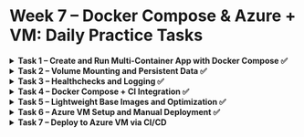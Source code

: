 # Week 7 – Docker Compose & Azure + VM: Daily Practice Tasks

<details>
<summary><strong>Task 1 – Create and Run Multi-Container App with Docker Compose ✅</strong></summary>

✅ **Goal**: Build a multi-container app using Docker Compose.

---

### 🧰 Instructions:

1. **Create a `docker-compose.yml` file**

```yaml
services:
  web:
    image: nginx:alpine
    container_name: my_nginx
    ports:
      - "8080:80"
    networks:
      - mynet

  db:
    image: mysql:8
    container_name: my_mysql
    environment:
      MYSQL_USER: user
      MYSQL_PASSWORD: password
      MYSQL_DATABASE: mydb
    ports:
      - "3306:3306"
    networks:
      - mynet
  
networks:
  mynet:
    driver: bridge
```

2. **Start containers**

```bash
docker-compose up -d
```

3. **Verify containers are running**

```bash
docker-compose ps
```

4. **Inspect networking**

```bash
docker exec -it my_nginx ping db
```

---
</details>

<details>
<summary><strong>Task 2 – Volume Mounting and Persistent Data ✅</strong></summary>

✅ **Goal**: Persist data and use mounted config files.

---

### 🔧 Update docker-compose.yml:

```yaml
version: '3.9'

services:
 services:
  web:
    image: nginx:alpine
    container_name: my_nginx
    ports:
      - "8080:80"
    networks:
      - mynet

  db:
    image: mysql:8
    container_name: my_mysql
    environment:
      MYSQL_ROOT_PASSWORD: rootpassword
      MYSQL_USER: user
      MYSQL_PASSWORD: password
      MYSQL_DATABASE: mydb
    ports:
      - "3306:3306"
    volumes:
      - db_data:/var/lib/mysql
    networks:
      - mynet
  
volumes:
  db_data:

networks:
  mynet:
    driver: bridge
```

### 📦 Volume Explanation
The volumes section allows us to persist the database data outside the container filesystem.

Without volumes: if the container is stopped, deleted, or recreated, all database data is lost.

With volumes: data is stored on the host machine under Docker-managed storage (db_data), and survives restarts and rebuilds.

✅ This ensures your MySQL database keeps all tables, rows, and configurations even if the container is deleted.

✅ Docker automatically creates and manages the physical storage location for db_data.

You can inspect Docker volumes using:

```bash
docker volume ls
docker volume inspect db_data
```

### 🌐 Create .env file:

```env
MYSQL_ROOT_PASSWORD=rootpassword
MYSQL_USER=user
MYSQL_PASSWORD=password
MYSQL_DATABASE=mydb
```

### 🔐 .env File Explanation
The .env file contains environment variables that are injected into the docker-compose.yml file.

This allows you to separate configuration from code.

You can easily change database credentials without modifying your compose file.

Great for managing secrets and multiple environments (development, staging, production).

Docker Compose automatically loads the .env file located in the same directory.

✅ Use .gitignore to avoid pushing this file to public repositories for security:

```bash
echo ".env" >> .gitignore
```

### 🔄 Restart containers

```bash
docker-compose down
docker-compose up -d
```

### Inspect networking

```bash
docker exec -it my_nginx ping db
```

---
</details>

<details>
<summary><strong>Task 3 – Healthchecks and Logging ✅</strong></summary>

✅ **Goal**: Add healthchecks and log behavior.

---

### 🧰 Update docker-compose.yml:

```yaml
services:
  web:
    image: nginx:alpine
    container_name: my_nginx
    ports:
      - "8080:80"
    networks:
      - mynet
    restart: on-failure
    healthcheck:
      test: ["CMD", "curl", "-f", "http://localhost:80"]
      interval: 30s
      timeout: 10s
      retries: 3

  db:
    image: mysql:8
    container_name: my_mysql
    environment:
      MYSQL_ROOT_PASSWORD: ${MYSQL_ROOT_PASSWORD}
      MYSQL_USER: ${MYSQL_USER}
      MYSQL_PASSWORD: ${MYSQL_PASSWORD}
      MYSQL_DATABASE: ${MYSQL_DATABASE}
    ports:
      - "3306:3306"
    volumes:
      - db_data:/var/lib/mysql
    networks:
      - mynet
  
volumes:
  db_data:

networks:
  mynet:
    driver: bridge
```

### 🩺 Healthcheck Explanation
Docker healthchecks allow you to monitor the internal health of your containerized services.

Docker Compose periodically runs the test command inside the container.

If the healthcheck fails repeatedly (after the number of retries), Docker marks the container as unhealthy.

This does not automatically restart the container unless combined with restart policies.

#### ✅ Fields explanation:

| Field    | Meaning |
| -------- | ------- |
| `test`   | The command Docker runs to verify health (`curl` checks HTTP status 200) |
| `interval` | Time between checks (e.g., `30s` means every 30 seconds) |
| `timeout` | How long Docker waits for a check to complete |
| `retries` | How many consecutive failures are allowed before marking as unhealthy |

#### ✅ Example:

```bash
healthcheck:
  test: ["CMD", "curl", "-f", "http://localhost:8080"]
  interval: 30s
  timeout: 10s
  retries: 3
```

* Every 30 seconds Docker sends HTTP request to port 8080.
* If curl fails 3 times in a row, container is marked unhealthy.

### 🔁 Restart Policy Explanation
The restart option controls whether and when Docker automatically restarts your container if it exits or becomes unhealthy.

* no (default): never restart.
* always: always restart if stopped.
* on-failure: restart only on non-zero exit codes.
* unless-stopped: restart unless stopped manually.

#### ✅ Example:

```bash
restart: always
```

* Ensures the service will automatically restart if it crashes or if healthcheck eventually causes it to fail.

✅ Restart policies are critical for production resiliency.

### 🔧 View health status

#### Full container inspection:

```bash
docker inspect my_nginx
```

* Shows full container configuration and runtime state.

#### Focused healthcheck inspection (clean JSON output):
```bash
docker inspect --format='{{json .State.Health}}' my_nginx
```

* Extracts only the Health section in JSON format.
* Useful for debugging health checks.

### 📊 Health Status States

| Status    | Meaning |
|-----------|---------|
| `starting` | Healthcheck is still running initial probes |
| `healthy`  | Healthcheck probes succeeded |
| `unhealthy` | Healthcheck probes failed |

- **.FailingStreak** — counts how many failures in a row.
- **.Log** — contains recent probe results, timestamps, exit codes and outputs.


### 🔧 View logs

```bash
docker-compose logs
```

---
</details>

<details>
<summary><strong>Task 4 – Docker Compose + CI Integration ✅</strong></summary>

✅ **Goal**: Use Docker Compose in CI pipeline.

The objective of this task is to **integrate Docker Compose into the CI pipeline** using GitHub Actions. In this workflow, we will:
- **Run `docker-compose up`** to launch containers for end-to-end test runs.
- **Test failure scenarios** and ensure container exit codes are properly handled.
- **Push test results or logs as CI artifacts** for later review.

---

## GitHub Actions Workflow Explanation

This section explains each step of the workflow.

### Trigger Conditions
The workflow is triggered on every push and pull request.

```bash
on:
  push:
  pull_request:
```

### Job Setup
A job called `integration-tests` is defined and runs on the latest Ubuntu image.

```bash
jobs:
  integration-tests:
    runs-on: ubuntu-latest
```

### Environment Variables
Sensitive MySQL credentials are loaded securely from GitHub Secrets.

```bash
env:
  MYSQL_ROOT_PASSWORD: ${{ secrets.MYSQL_ROOT_PASSWORD }}
  MYSQL_USER: ${{ secrets.MYSQL_USER }}
  MYSQL_PASSWORD: ${{ secrets.MYSQL_PASSWORD }}
  MYSQL_DATABASE: ${{ secrets.MYSQL_DATABASE }}
```

---

## Workflow Steps

### 1. Checkout Code
Retrieves the latest repository code.

```bash
- name: Checkout code
  uses: actions/checkout@v4
```

### 2. Set Up Docker Buildx
**Detailed Explanation:**  
Docker Buildx is an extended feature provided by the Docker CLI that uses BuildKit as the backend. It enables:
- **Multi-platform builds:** Create images for different CPU architectures (e.g., x86, ARM) from a single Dockerfile.
- **Improved caching:** Offers advanced caching mechanisms not available in the legacy build system.
- **Enhanced features:** Supports new build options and improved performance for complex Dockerfiles.

This step ensures that our CI environment can build images using these improved and flexible features.


```bash
- name: Set up Docker Buildx
  uses: docker/setup-buildx-action@v3
```

### 3. Install Docker Compose
Installs Docker Compose so that we can run Docker Compose commands.

```bash
- name: Set up Docker Compose
  run: sudo apt-get update && sudo apt-get install docker-compose -y
```

### 4. Start Docker Compose Services
Brings up all defined services from the Compose file in detached mode.

```bash
- name: Docker Compose Up
  run: docker-compose up -d
  working-directory: ./week7/week7_practice
```

### 5. Verify Running Containers
Lists all running and stopped containers to help diagnose potential startup issues.

```bash
- name: Check running containers
  run: docker ps -a
```

### 6. Health Check for Nginx
Waits until the Nginx container reports a "healthy" status. It checks the status every 5 seconds (up to 10 attempts). If Nginx is not healthy, it exits with an error.

- **`shell: bash`**

  This line specifies that the commands in the `run` block should be executed using the Bash shell. This is necessary because the command block contains Bash-specific syntax (like loops and conditional statements) that might not be correctly interpreted by other shells.

```bash
- name: Wait for healthcheck
  run: |
    echo "Waiting for Nginx healthcheck to be healthy..."
    for i in {1..10}; do
      health=$(docker inspect --format='{{.State.Health.Status}}' my_nginx)
      if [ "$health" = "healthy" ]; then
        echo "Nginx is healthy"
        exit 0
      fi
      echo "Still not healthy... retry $i"
      sleep 5
    done
    echo "Nginx failed to become healthy"
    exit 1
  shell: bash
```

### 7. Integration Test (Check Web Response)
Executes a curl command inside the Nginx container to validate the web service response. If the test fails, this step exits with an error.

```bash
- name: Integration Test (Check Web Response)
  run: |
    docker exec my_nginx curl -f http://localhost:80 || { echo "Web response failed!"; exit 1; }
```

### 8. Create Artifact Directory
Creates the directory that will store the CI artifact (logs). The use of `if: always()` ensures this step runs even if earlier steps failed.

```bash
- name: Create artifact directory
  if: always()
  run: mkdir -p artifact
  working-directory: ./week7/week7_practice
```

### 9. Collect Logs
Collects logs from Docker Compose and writes them to a file. This is crucial for debugging, even if the CI job fails.

```bash
- name: Collect logs
  if: always()
  run: docker-compose logs > docker-logs.txt
  working-directory: ./week7/week7_practice
```

### 10. Check Log File Existence
Verifies that the log file exists. If it doesn’t, the workflow fails with an error message.

```bash
- name: Check if logs file exists
  if: always()
  run: ls -l ./week7/week7_practice/docker-logs.txt || { echo "Log file not found"; exit 1; }
```

### 11. Upload Logs as Artifact
Uploads the log file as a CI artifact so that logs can be downloaded and reviewed post-run. The step runs regardless of previous failures.

```bash
- name: Upload logs as artifact
  if: always()
  uses: actions/upload-artifact@v4
  with:
    name: docker-logs
    path: ./week7/week7_practice/docker-logs.txt
```

### 12. Cleanup Docker Compose
Terminates and removes the Docker Compose services. The `if: always()` condition ensures cleanup occurs even if earlier steps have failed.

```bash
- name: Docker Compose Down
  if: always()
  run: docker-compose down
  working-directory: ./week7/week7_practice
```

---

</details>

<details>
<summary><strong>Task 5 – Lightweight Base Images and Optimization ✅</strong></summary>

✅ **Goal**: Use optimized base images and compare sizes.

---

### 🔧 Use `python:3.11-slim` or `python:3.11-alpine`

```dockerfile
# 🔹 Base image: using lightweight official Python image with pip
FROM python:3.11-slim

# 🔹 Set working directory inside container
WORKDIR /app

# 🔹 Copy files to container
COPY app.py .
COPY requirements.txt .

# 🔹 Install Python dependencies
RUN pip install --no-cache-dir -r requirements.txt

# 🔹 Optional: document the port used by the app (Flask uses 5000)
EXPOSE 5000

# 🔹 Healthcheck to monitor the container
HEALTHCHECK --interval=30s --timeout=5s --start-period=5s --retries=3 \
  CMD curl -f http://localhost:5000/health || exit 1

# 🔹 Run the app when the container starts
CMD ["python", "app.py"]
```

### Additional Explanations:

1. **Using a Minimal Base Image**  
   We are using `python:3.11-slim` in the Dockerfile. This image is a lightweight alternative compared to the full Python images, resulting in a smaller final image size and faster build times.  
   An alternative to consider is `python:3.11-alpine` which is even smaller; however, be aware that Alpine-based images sometimes have compatibility issues with certain Python packages.

2. **Multi-Stage Builds**  
   For more complex projects, multi-stage builds allow you to segment the build process into different stages. This technique helps eliminate unnecessary build artifacts from the final image. A conceptual example for a Python project might look like this:

```bash
# Stage 1: Build stage
FROM python:3.11-slim AS builder
WORKDIR /app
COPY requirements.txt .
RUN pip install --no-cache-dir -r requirements.txt

# Stage 2: Final stage
FROM python:3.11-slim
WORKDIR /app
# Only copy the necessary artifacts from the builder stage  
COPY --from=builder /usr/local/lib/python3.11/site-packages /usr/local/lib/python3.11/site-packages
COPY app.py .
EXPOSE 5000
CMD ["python", "app.py"]
```

*Note:* The above multi-stage build example is provided for projects where separation of build dependencies from runtime dependencies is beneficial. For a simple application, the single-stage Dockerfile might be sufficient.

---

## Build and Compare Image Sizes

To rebuild your container using the chosen base image and compare image sizes, run the following commands:

```bash
docker build -t myapp:alpine .
docker images
```

These commands will build your Docker image (tagged as `myapp:alpine` for example) and list all images with their sizes, allowing you to compare the optimized image size against previous builds.

---

</details>

<details>
<summary><strong>Task 6 – Azure VM Setup and Manual Deployment ✅</strong></summary>

✅ **Goal**: Deploy app manually to Azure VM.

---

## 🔧 Steps:

### 1️⃣ Create Azure VM  
- Set up a **Linux VM (Ubuntu recommended, free-tier if available)** via Azure Portal.
- **Ensure SSH access is enabled** (port 22 should be open).
- Copy the **public IP address** of the VM for remote connection.

### 2️⃣ Connect to the VM via SSH  
To connect, use the following command:

```bash
ssh azureuser@<public-ip>
```

If authentication fails, verify that:
- You are using the correct **username** (default on Ubuntu VMs is usually `azureuser`).
- You have **uploaded your SSH key** in Azure Portal during VM creation.
- Your **local SSH key** matches the VM's public key (`~/.ssh/id_rsa.pub`).

If you're using **password-based authentication**, Azure might require additional configurations. You can check authentication settings in Azure Portal under *VM > Networking > SSH settings*.

### 3️⃣ Install Docker & Docker Compose  
If Docker isn't installed, run:

```bash
sudo apt update
sudo apt install ca-certificates curl gnupg
sudo install -m 0755 -d /etc/apt/keyrings
curl -fsSL https://download.docker.com/linux/ubuntu/gpg | sudo gpg --dearmor -o /etc/apt/keyrings/docker.gpg
echo "deb [signed-by=/etc/apt/keyrings/docker.gpg] https://download.docker.com/linux/ubuntu $(lsb_release -cs) stable" | sudo tee /etc/apt/sources.list.d/docker.list > /dev/null
sudo apt update
sudo apt install docker-ce docker-ce-cli containerd.io docker-buildx-plugin docker-compose-plugin
```

Verify installation:

```bash
docker --version
docker compose version
```

### 4️⃣ Copy Project Files to VM  
Transfer your project files using **`scp`**:

```bash
scp -r ./project azureuser@<public-ip>:~/project
```

🔹 **Ensure SSH is working before running this command**.  
🔹 If using an SSH key, you might need `-i ~/.ssh/id_rsa` if not using the default key.

### 5️⃣ Deploy the App  

```bash
cd project
docker-compose up -d
```

🔹 This starts the application in the background (`-d` = detached mode).  
🔹 Ensure **`docker-compose.yml`** exists inside the `project` directory.

### 6️⃣ Expose the Application on Public Port  
By default, Azure blocks external access to ports.  
To allow access to **port 3000**, create a security rule in Azure:

1. Go to **Azure Portal** → VM → **Networking**.
2. Under **Inbound port rules**, click **Add rule**.
3. Set:
   - **Port:** `3000`
   - **Protocol:** `TCP`
   - **Action:** `Allow`
   - **Priority:** `1000` (or any available number)
   - **Source:** `Any`
4. Click **Save**, then verify with:

```bash
curl http://<public-ip>:3000
```

---

</details>

<details>
<summary><strong>Task 7 – Deploy to Azure VM via CI/CD</strong></summary>

✅ **Goal**: Automate deployment from CI to Azure VM.

---

### 🔧 Generate SSH key and add to VM:

```bash
ssh-keygen -t rsa -b 4096
ssh-copy-id azureuser@<public-ip>
```

### 🔧 Store SSH key as GitHub Secret

- `AZURE_PRIVATE_KEY`
- `AZURE_HOST`
- `AZURE_USER`

### 🔧 Sample GitHub Actions workflow:

[yaml]
name: Deploy to Azure VM

on:
  push:
    branches: [ main ]

jobs:
  deploy:
    runs-on: ubuntu-latest

    steps:
    - name: Checkout code
      uses: actions/checkout@v3

    - name: Copy files to VM
      uses: appleboy/scp-action@v0.1.3
      with:
        host: ${{ secrets.AZURE_HOST }}
        username: ${{ secrets.AZURE_USER }}
        key: ${{ secrets.AZURE_PRIVATE_KEY }}
        source: "*"
        target: "/home/${{ secrets.AZURE_USER }}/project"

    - name: Deploy via SSH
      uses: appleboy/ssh-action@v0.1.6
      with:
        host: ${{ secrets.AZURE_HOST }}
        username: ${{ secrets.AZURE_USER }}
        key: ${{ secrets.AZURE_PRIVATE_KEY }}
        script: |
          cd project
          docker-compose pull
          docker-compose down
          docker-compose up -d

---
</details>
